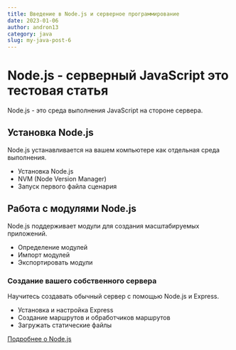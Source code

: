 ```yaml
---
title: Введение в Node.js и серверное программирование
date: 2023-01-06
author: andron13
category: java
slug: my-java-post-6
---
```


# Node.js - серверный JavaScript это тестовая статья

Node.js - это среда выполнения JavaScript на стороне сервера.

## Установка Node.js

Node.js устанавливается на вашем компьютере как отдельная среда выполнения.

- Установка Node.js
- NVM (Node Version Manager)
- Запуск первого файла сценария

## Работа с модулями Node.js

Node.js поддерживает модули для создания масштабируемых приложений.

- Определение модулей
- Импорт модулей
- Экспортировать модули

### Создание вашего собственного сервера

Научитесь создавать обычный сервер с помощью Node.js и Express.

- Установка и настройка Express
- Создание маршрутов и обработчиков маршрутов
- Загружать статические файлы

[Подробнее о Node.js](https://nodejs.org)
